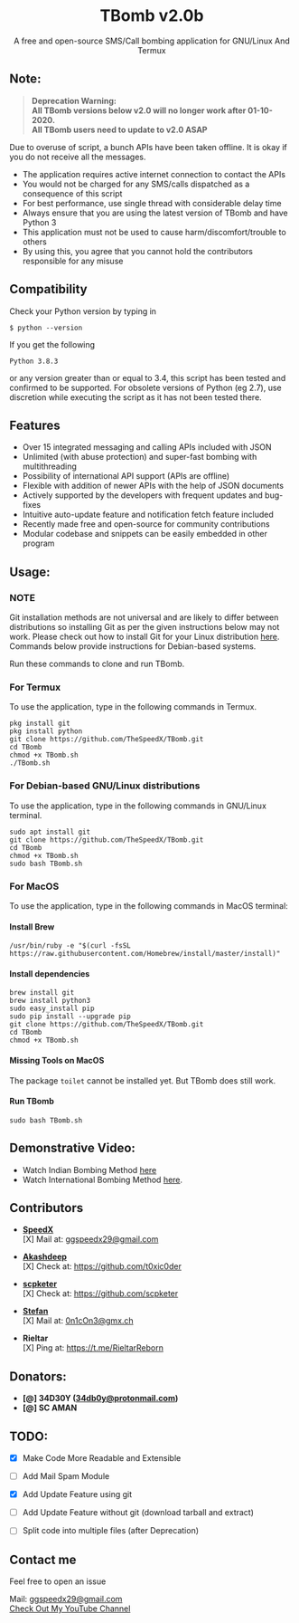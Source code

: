 <h1 align="center">TBomb v2.0b</h1>
<p align="center">A free and open-source SMS/Call bombing application for GNU/Linux And Termux</p>

## Note:

>**Deprecation Warning:**  
**All TBomb versions below v2.0 will no longer work after 01-10-2020.**  
**All TBomb users need to update to v2.0 ASAP**

Due to overuse of script, a bunch APIs have been taken offline. It is okay if you do not receive all the messages.

- The application requires active internet connection to contact the APIs
- You would not be charged for any SMS/calls dispatched as a consequence of this script
- For best performance, use single thread with considerable delay time
- Always ensure that you are using the latest version of TBomb and have Python 3
- This application must not be used to cause harm/discomfort/trouble to others
- By using this, you agree that you cannot hold the contributors responsible for any misuse

## Compatibility
Check your Python version by typing in
```shell script
$ python --version
```
If you get the following
```shell script
Python 3.8.3
```
or any version greater than or equal to 3.4, this script has been tested and confirmed to be supported. For obsolete versions of Python (eg 2.7), use discretion while executing the script as it has not been tested there.

## Features
- Over 15 integrated messaging and calling APIs included with JSON
- Unlimited (with abuse protection) and super-fast bombing with multithreading
- Possibility of international API support (APIs are offline)
- Flexible with addition of newer APIs with the help of JSON documents
- Actively supported by the developers with frequent updates and bug-fixes
- Intuitive auto-update feature and notification fetch feature included
- Recently made free and open-source for community contributions
- Modular codebase and snippets can be easily embedded in other program

## Usage:

### NOTE 

Git installation methods are not universal and are likely to differ between distributions so installing Git as per the given instructions below may not work. Please check out how to install Git for your Linux distribution [here](https://git-scm.com/). Commands below provide instructions for Debian-based systems.

Run these commands to clone and run TBomb.

### For Termux

To use the application, type in the following commands in Termux.
```shell script
pkg install git
pkg install python
git clone https://github.com/TheSpeedX/TBomb.git
cd TBomb
chmod +x TBomb.sh
./TBomb.sh
```

### For Debian-based GNU/Linux distributions

To use the application, type in the following commands in GNU/Linux terminal.
```shell script
sudo apt install git
git clone https://github.com/TheSpeedX/TBomb.git
cd TBomb
chmod +x TBomb.sh
sudo bash TBomb.sh
```

### For MacOS

To use the application, type in the following commands in MacOS terminal:

#### Install Brew

```shell script
/usr/bin/ruby -e "$(curl -fsSL https://raw.githubusercontent.com/Homebrew/install/master/install)"
````

#### Install dependencies

```shell script
brew install git
brew install python3
sudo easy_install pip
sudo pip install --upgrade pip
git clone https://github.com/TheSpeedX/TBomb.git
cd TBomb
chmod +x TBomb.sh
```

#### Missing Tools on MacOS

The package `toilet` cannot be installed yet. But TBomb does still work.

#### Run TBomb

```shell script
sudo bash TBomb.sh
```

## Demonstrative Video:

- Watch Indian Bombing Method [here](https://youtu.be/9KWkwsr_QGw)  
- Watch International Bombing Method [here](https://youtu.be/JqsHkyIcnPM).  

## Contributors

- **[SpeedX](https://github.com/TheSpeedX)**<br>
[X] Mail at: ggspeedx29@gmail.com

- **[Akashdeep](https://github.com/t0xic0der)**<br>
[X] Check at: https://github.com/t0xic0der

- **[scpketer](https://github.com/scpketer)**<br>
[X] Check at: https://github.com/scpketer

- **[Stefan](https://github.com/0n1cOn3)**<br>
[X] Mail at: 0n1cOn3@gmx.ch

- **Rieltar**<br>
[X] Ping at: https://t.me/RieltarReborn

## Donators:

* **[@] 34D30Y (34db0y@protonmail.com)**
* **[@] SC AMAN**

## TODO:

- [x] Make Code More Readable and Extensible
- [ ] Add Mail Spam Module
- [x] Add Update Feature using git
- [ ] Add Update Feature without git (download tarball and extract)
- [ ] Split code into multiple files (after Deprecation)


## Contact me

Feel free to open an issue  


Mail: [ggspeedx29@gmail.com](mailto:ggspeedx29@gmail.com)  
[Check Out My YouTube Channel](https://www.youtube.com/c/GyanaTech)

